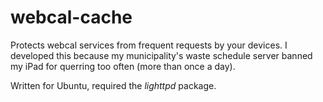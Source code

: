 # webcal-cache

Protects webcal services from frequent requests by your devices. I developed this because my municipality's waste schedule server banned my iPad for querring too often (more than once a day).

Written for Ubuntu, required the *lighttpd* package.

